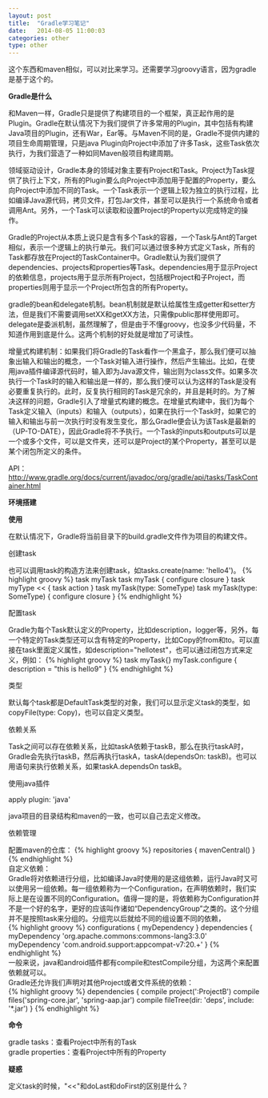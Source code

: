 ```yaml
---
layout: post
title:  "Gradle学习笔记"
date:   2014-08-05 11:00:03
categories: other
type: other
---
```


这个东西和maven相似，可以对比来学习。还需要学习groovy语言，因为gradle是基于这个的。

**Gradle是什么**

和Maven一样，Gradle只是提供了构建项目的一个框架，真正起作用的是Plugin。Gradle在默认情况下为我们提供了许多常用的Plugin，其中包括有构建Java项目的Plugin，还有War，Ear等。与Maven不同的是，Gradle不提供内建的项目生命周期管理，只是java Plugin向Project中添加了许多Task，这些Task依次执行，为我们营造了一种如同Maven般项目构建周期。

领域驱动设计，Gradle本身的领域对象主要有Project和Task。Project为Task提供了执行上下文，所有的Plugin要么向Project中添加用于配置的Property，要么向Project中添加不同的Task。一个Task表示一个逻辑上较为独立的执行过程，比如编译Java源代码，拷贝文件，打包Jar文件，甚至可以是执行一个系统命令或者调用Ant。另外，一个Task可以读取和设置Project的Property以完成特定的操作。

Gradle的Project从本质上说只是含有多个Task的容器，一个Task与Ant的Target相似，表示一个逻辑上的执行单元。我们可以通过很多种方式定义Task，所有的Task都存放在Project的TaskContainer中。Gradle默认为我们提供了dependencies、projects和properties等Task。dependencies用于显示Project的依赖信息，projects用于显示所有Project，包括根Project和子Project，而properties则用于显示一个Project所包含的所有Property。

gradle的bean和delegate机制。bean机制就是默认给属性生成getter和setter方法，但是我们不需要调用setXX和getXX方法，只需像public那样使用即可。delegate是委派机制，虽然理解了，但是由于不懂groovy，也没多少代码量，不知道作用到底是什么。这两个机制的好处就是增加了可读性。

增量式构建机制：如果我们将Gradle的Task看作一个黑盒子，那么我们便可以抽象出输入和输出的概念，一个Task对输入进行操作，然后产生输出。比如，在使用java插件编译源代码时，输入即为Java源文件，输出则为class文件。如果多次执行一个Task时的输入和输出是一样的，那么我们便可以认为这样的Task是没有必要重复执行的。此时，反复执行相同的Task是冗余的，并且是耗时的。为了解决这样的问题，Gradle引入了增量式构建的概念。在增量式构建中，我们为每个Task定义输入（inputs）和输入（outputs），如果在执行一个Task时，如果它的输入和输出与前一次执行时没有发生变化，那么Gradle便会认为该Task是最新的（UP-TO-DATE），因此Gradle将不予执行。一个Task的inputs和outputs可以是一个或多个文件，可以是文件夹，还可以是Project的某个Property，甚至可以是某个闭包所定义的条件。

API：http://www.gradle.org/docs/current/javadoc/org/gradle/api/tasks/TaskContainer.html

**环境搭建**

**使用**

在默认情况下，Gradle将当前目录下的build.gradle文件作为项目的构建文件。

创建task

也可以调用task的构造方法来创建task，如tasks.create(name: 'hello4')。
{% highlight groovy %}
task myTask
task myTask { configure closure }
task myType << { task action }
task myTask(type: SomeType)
task myTask(type: SomeType) { configure closure }
{% endhighlight %}

配置task

Gradle为每个Task默认定义的Property，比如description，logger等，另外，每一个特定的Task类型还可以含有特定的Property，比如Copy的from和to。可以直接在task里面定义属性，如description="hellotest"，也可以通过闭包方式来定义，例如：
{% highlight groovy %}
task myTask{}
myTask.configure {
   description = "this is hello9"
}
{% endhighlight %}

类型

默认每个task都是DefaultTask类型的对象，我们可以显示定义task的类型，如copyFile(type: Copy)，也可以自定义类型。

依赖关系

Task之间可以存在依赖关系，比如taskA依赖于taskB，那么在执行taskA时，Gradle会先执行taskB，然后再执行taskA，taskA(dependsOn: taskB)。也可以用语句来执行依赖关系，如果taskA.dependsOn taskB。

使用java插件

apply plugin: 'java'

java项目的目录结构和maven的一致，也可以自己去定义修改。

依赖管理

配置maven的仓库：
{% highlight groovy %}
repositories {
   mavenCentral()
}
{% endhighlight %}  
自定义依赖：  
Gradle将对依赖进行分组，比如编译Java时使用的是这组依赖，运行Java时又可以使用另一组依赖。每一组依赖称为一个Configuration，在声明依赖时，我们实际上是在设置不同的Configuration。值得一提的是，将依赖称为Configuration并不是一个好的名字，更好的应该叫作诸如“DependencyGroup”之类的。这个分组并不是按照task来分组的。分组完以后就给不同的组设置不同的依赖，  
{% highlight groovy %}
configurations {
   myDependency
}
dependencies {
   myDependency 'org.apache.commons:commons-lang3:3.0'
   myDependency 'com.android.support:appcompat-v7:20.+'
}
{% endhighlight %}  
一般来说，java和android插件都有compile和testCompile分组，为这两个来配置依赖就可以。  
Gradle还允许我们声明对其他Project或者文件系统的依赖：  
{% highlight groovy %}
dependencies {
   compile project(':ProjectB')
   compile files('spring-core.jar', 'spring-aap.jar')
   compile fileTree(dir: 'deps', include: '*.jar')
}
{% endhighlight %}  

**命令**

gradle tasks：查看Project中所有的Task  
gradle properties：查看Project中所有的Property

**疑惑**  

定义task的时候，"<<"和doLast和doFirst的区别是什么？  